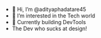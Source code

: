 - 👋 Hi, I’m @adityaphadatare45 
- 👀 I’m interested in the Tech world
- 🌱 Currently building DevTools
- The Dev who sucks at design!
  

<!---
adityaphadatare45/adityaphadatare45 is a ✨ special ✨ repository because its `README.md` (this file) appears on your GitHub profile.
You can click the Preview link to take a look at your changes.
--->
